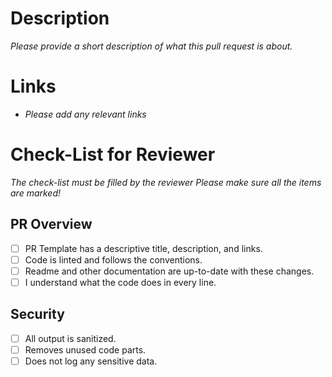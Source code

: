 # Description

_Please provide a short description of what this pull request is about._

# Links

- _Please add any relevant links_

# Check-List for Reviewer

_The check-list must be filled by the reviewer_
_Please make sure all the items are marked!_

## PR Overview

- [ ] PR Template has a descriptive title, description, and links.
- [ ] Code is linted and follows the conventions.
- [ ] Readme and other documentation are up-to-date with these changes.
- [ ] I understand what the code does in every line.

## Security

- [ ] All output is sanitized.
- [ ] Removes unused code parts.
- [ ] Does not log any sensitive data.
